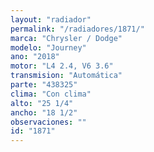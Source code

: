 ```yaml
---
layout: "radiador"
permalink: "/radiadores/1871/"
marca: "Chrysler / Dodge"
modelo: "Journey"
ano: "2018"
motor: "L4 2.4, V6 3.6"
transmision: "Automática"
parte: "438325"
clima: "Con clima"
alto: "25 1/4"
ancho: "18 1/2"
observaciones: ""
id: "1871"
---
```


